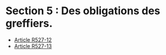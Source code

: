 # Section 5 : Des obligations des greffiers.

- [Article R527-12](article-r527-12.md)
- [Article R527-13](article-r527-13.md)
